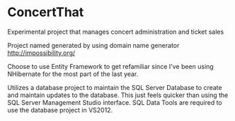 ConcertThat
===========

Experimental project that manages concert administration and ticket sales

Project named generated by using domain name generator http://impossibility.org/

Choose to use Entity Framework to get refamiliar since I've been using NHibernate for the most part of the last year.

Utilizes a database project to maintain the SQL Server Database to create and maintain updates to the database.
This just feels quicker than using the SQL Server Management Studio interface.  SQL Data Tools are required to use the database project in VS2012.
